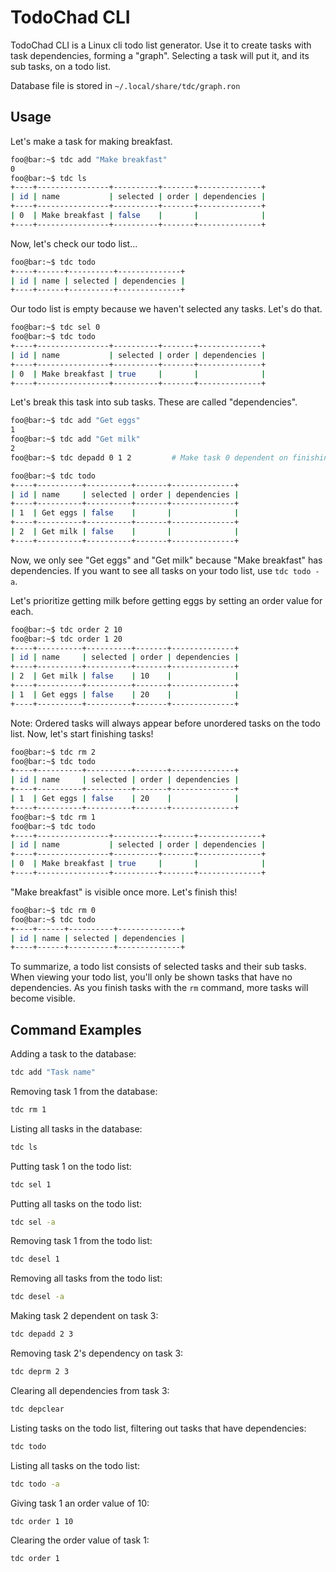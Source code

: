 # TodoChad CLI
TodoChad CLI is a Linux cli todo list generator.
Use it to create tasks with task dependencies, forming a "graph".
Selecting a task will put it, and its sub tasks, on a todo list.

Database file is stored in `~/.local/share/tdc/graph.ron`

## Usage 

Let's make a task for making breakfast. 
```bash
foo@bar:~$ tdc add "Make breakfast"
0
foo@bar:~$ tdc ls
+----+----------------+----------+-------+--------------+
| id | name           | selected | order | dependencies |
+----+----------------+----------+-------+--------------+
| 0  | Make breakfast | false    |       |              |
+----+----------------+----------+-------+--------------+
```

Now, let's check our todo list...

```bash
foo@bar:~$ tdc todo 
+----+------+----------+--------------+
| id | name | selected | dependencies |
+----+------+----------+--------------+
```


Our todo list is empty because we haven't selected any tasks. Let's do that.
```bash
foo@bar:~$ tdc sel 0 
foo@bar:~$ tdc todo 
+----+----------------+----------+-------+--------------+
| id | name           | selected | order | dependencies |
+----+----------------+----------+-------+--------------+
| 0  | Make breakfast | true     |       |              |
+----+----------------+----------+-------+--------------+
```

Let's break this task into sub tasks. These are called "dependencies".
```bash
foo@bar:~$ tdc add "Get eggs"
1
foo@bar:~$ tdc add "Get milk"
2
foo@bar:~$ tdc depadd 0 1 2         # Make task 0 dependent on finishing tasks 1 and 2 first

foo@bar:~$ tdc todo
+----+----------+----------+-------+--------------+
| id | name     | selected | order | dependencies |
+----+----------+----------+-------+--------------+
| 1  | Get eggs | false    |       |              |
+----+----------+----------+-------+--------------+
| 2  | Get milk | false    |       |              |
+----+----------+----------+-------+--------------+
```

Now, we only see "Get eggs" and "Get milk" because "Make breakfast" has dependencies.
If you want to see all tasks on your todo list, use `tdc todo -a`.

Let's prioritize getting milk before getting eggs by setting an order value for each.
```bash
foo@bar:~$ tdc order 2 10
foo@bar:~$ tdc order 1 20
+----+----------+----------+-------+--------------+
| id | name     | selected | order | dependencies |
+----+----------+----------+-------+--------------+
| 2  | Get milk | false    | 10    |              |
+----+----------+----------+-------+--------------+
| 1  | Get eggs | false    | 20    |              |
+----+----------+----------+-------+--------------+
```
Note: Ordered tasks will always appear before unordered tasks on the todo list.
Now, let's start finishing tasks!

```bash
foo@bar:~$ tdc rm 2
foo@bar:~$ tdc todo 
+----+----------+----------+-------+--------------+
| id | name     | selected | order | dependencies |
+----+----------+----------+-------+--------------+
| 1  | Get eggs | false    | 20    |              |
+----+----------+----------+-------+--------------+
foo@bar:~$ tdc rm 1
foo@bar:~$ tdc todo 
+----+----------------+----------+-------+--------------+
| id | name           | selected | order | dependencies |
+----+----------------+----------+-------+--------------+
| 0  | Make breakfast | true     |       |              |
+----+----------------+----------+-------+--------------+
```

"Make breakfast" is visible once more. Let's finish this!

```bash
foo@bar:~$ tdc rm 0
foo@bar:~$ tdc todo 
+----+------+----------+--------------+
| id | name | selected | dependencies |
+----+------+----------+--------------+
```

To summarize, a todo list consists of selected tasks and their sub tasks.
When viewing your todo list, you'll only be shown tasks that have no dependencies. 
As you finish tasks with the `rm` command, more tasks will become visible.


## Command Examples

Adding a task to the database:
```bash
tdc add "Task name" 
```

Removing task 1 from the database:
```bash
tdc rm 1 
```

Listing all tasks in the database:
```bash
tdc ls 
```

Putting task 1 on the todo list:
```bash
tdc sel 1
```

Putting all tasks on the todo list:
```bash
tdc sel -a 
```

Removing task 1 from the todo list:
```bash
tdc desel 1 
```

Removing all tasks from the todo list:
```bash
tdc desel -a 
```

Making task 2 dependent on task 3:
```bash
tdc depadd 2 3
```

Removing task 2's dependency on task 3:
```bash
tdc deprm 2 3
```

Clearing all dependencies from task 3:
```bash
tdc depclear 
```

Listing tasks on the todo list, filtering out tasks that have dependencies:
```bash
tdc todo 
```

Listing all tasks on the todo list:
```bash
tdc todo -a
```

Giving task 1 an order value of 10:
```bash
tdc order 1 10 
```

Clearing the order value of task 1:
```bash
tdc order 1 
```
